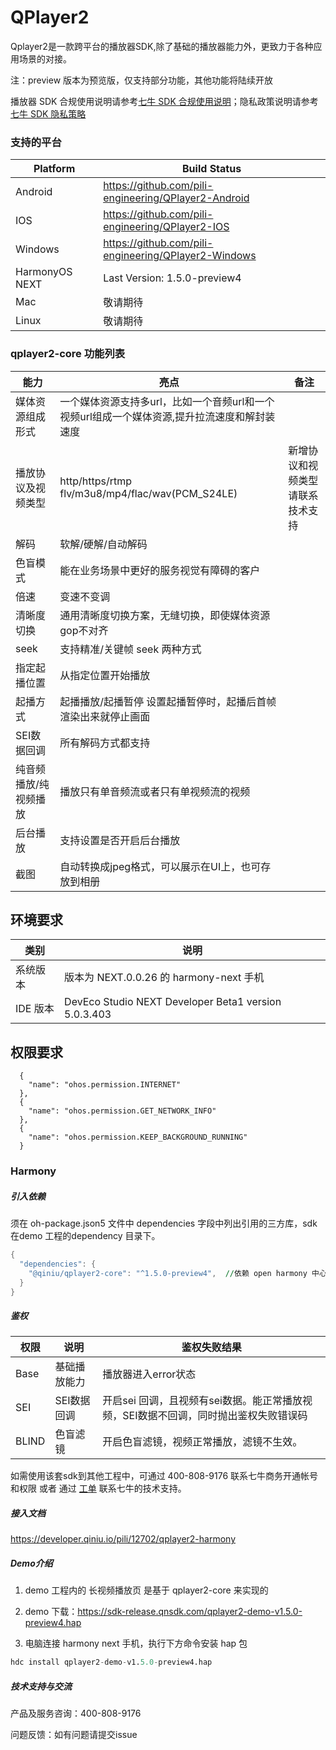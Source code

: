 # QPlayer2



Qplayer2是一款跨平台的播放器SDK,除了基础的播放器能力外，更致力于各种应用场景的对接。

注：preview 版本为预览版，仅支持部分功能，其他功能将陆续开放

播放器 SDK 合规使用说明请参考[七牛 SDK 合规使用说明](https://developer.qiniu.com/pili/12616/sdk-compliance-instructions)；隐私政策说明请参考[七牛 SDK 隐私策略](https://developer.qiniu.com/pili/8027/sdk-privacy-policy)

### 支持的平台

 Platform | Build Status
 -------- | ------------
 Android | https://github.com/pili-engineering/QPlayer2-Android 
 IOS |https://github.com/pili-engineering/QPlayer2-IOS
 Windows | https://github.com/pili-engineering/QPlayer2-Windows 
 HarmonyOS NEXT | Last Version: 1.5.0-preview4 
 Mac | 敬请期待 
 Linux | 敬请期待 
### qplayer2-core 功能列表

| 能力                  | 亮点                                                         | 备注                             |
| --------------------- | ------------------------------------------------------------ | -------------------------------- |
| 媒体资源组成形式      | 一个媒体资源支持多url，比如一个音频url和一个视频url组成一个媒体资源,提升拉流速度和解封装速度 |                                  |
| 播放协议及视频类型    | http/https/rtmp flv/m3u8/mp4/flac/wav(PCM_S24LE)             | 新增协议和视频类型请联系技术支持 |
| 解码                  | 软解/硬解/自动解码                                           |                                  |
| 色盲模式              | 能在业务场景中更好的服务视觉有障碍的客户                     |                                  |
| 倍速                  | 变速不变调                                                   |                                  |
| 清晰度切换            | 通用清晰度切换方案，无缝切换，即使媒体资源gop不对齐          |                                  |
| seek                  | 支持精准/关键帧 seek 两种方式                                |                                  |
| 指定起播位置          | 从指定位置开始播放                                           |                                  |
| 起播方式              | 起播播放/起播暂停 设置起播暂停时，起播后首帧渲染出来就停止画面 |                                  |
| SEI数据回调           | 所有解码方式都支持                                           |                                  |
| 纯音频播放/纯视频播放 | 播放只有单音频流或者只有单视频流的视频                       |                                  |
| 后台播放              | 支持设置是否开启后台播放                                     |                                  |
| 截图                  | 自动转换成jpeg格式，可以展示在UI上，也可存放到相册           |                                  |



## 环境要求

| 类别     | 说明                                                 |
| -------- | ---------------------------------------------------- |
| 系统版本 | 版本为 NEXT.0.0.26 的 harmony-next 手机              |
| IDE 版本 | DevEco Studio NEXT Developer Beta1 version 5.0.3.403 |



## 权限要求

```
  {
    "name": "ohos.permission.INTERNET"
  },
  {
    "name": "ohos.permission.GET_NETWORK_INFO"
  },
  {
    "name": "ohos.permission.KEEP_BACKGROUND_RUNNING"
  }
```

### Harmony



##### 引入依赖

须在 oh-package.json5 文件中 dependencies 字段中列出引用的三方库，sdk 在demo 工程的dependency 目录下。

```awk
{
  "dependencies": {
    "@qiniu/qplayer2-core": "^1.5.0-preview4",  //依赖 open harmony 中心仓
  }
}
```

##### 鉴权

| 权限  | 说明         | 鉴权失败结果                                                 |
| ----- | ------------ | ------------------------------------------------------------ |
| Base  | 基础播放能力 | 播放器进入error状态                                          |
| SEI   | SEI数据回调  | 开启sei 回调，且视频有sei数据。能正常播放视频，SEI数据不回调，同时抛出鉴权失败错误码 |
| BLIND | 色盲滤镜     | 开启色盲滤镜，视频正常播放，滤镜不生效。                     |

如需使用该套sdk到其他工程中，可通过 400-808-9176 联系七牛商务开通帐号和权限 或者 通过 [工单](https://support.qiniu.com/?ref=developer.qiniu.com) 联系七牛的技术支持。





##### 接入文档

https://developer.qiniu.io/pili/12702/qplayer2-harmony



##### Demo介绍

1. demo 工程内的 长视频播放页 是基于 qplayer2-core 来实现的

1. demo 下载：https://sdk-release.qnsdk.com/qplayer2-demo-v1.5.0-preview4.hap

1.  电脑连接 harmony next 手机，执行下方命令安装 hap 包

   ```awk
   hdc install qplayer2-demo-v1.5.0-preview4.hap
   ```

   

   

##### 技术支持与交流

产品及服务咨询：400-808-9176

问题反馈：如有问题请提交issue

